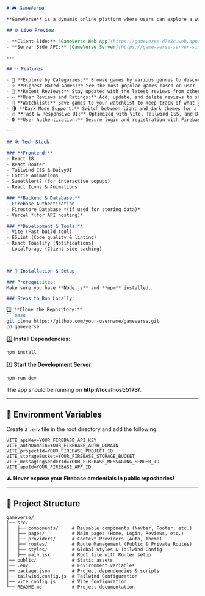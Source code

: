 ```markdown
# 🎮 GameVerse

**GameVerse** is a dynamic online platform where users can explore a wide range of games, read reviews, add their own reviews, and interact with other gamers in the community. It combines entertainment with a rich, engaging user experience, making it the perfect destination for game enthusiasts.

## 🌐 Live Preview

- **Client Side:** [GameVerse Web App](https://gameverse-d7e8c.web.app/)
- **Server Side API:** [GameVerse Server](https://game-verse-server-six.vercel.app)

---

## ✨ Features

- 🎯 **Explore by Categories:** Browse games by various genres to discover new titles.
- ⭐ **Highest Rated Games:** See the most popular games based on user ratings.
- 📝 **Recent Reviews:** Stay updated with the latest reviews from other gamers.
- ✍️ **User Reviews and Ratings:** Add, update, and delete reviews to share your gaming experience.
- 📌 **Watchlist:** Save games to your watchlist to keep track of what you want to play.
- 🌗 **Dark Mode Support:** Switch between light and dark themes for a better user experience.
- 🔥 **Fast & Responsive UI:** Optimized with Vite, Tailwind CSS, and DaisyUI.
- 🔒 **User Authentication:** Secure login and registration with Firebase.

---

## 🛠 Tech Stack

### **Frontend:**
- React 18
- React Router
- Tailwind CSS & DaisyUI
- Lottie Animations
- SweetAlert2 (for interactive popups)
- React Icons & Animations

### **Backend & Database:**
- Firebase Authentication
- Firestore Database *(if used for storing data)*
- Vercel *(for API hosting)*

### **Development & Tools:**
- Vite (Fast build tool)
- ESLint (Code quality & linting)
- React Toastify (Notifications)
- LocalForage (Client-side caching)

---

## 🚀 Installation & Setup

### Prerequisites:
Make sure you have **Node.js** and **npm** installed.

### Steps to Run Locally:

1️⃣ **Clone the Repository:**
```bash
git clone https://github.com/your-username/gameverse.git
cd gameverse
```

2️⃣ **Install Dependencies:**
```bash
npm install
```

3️⃣ **Start the Development Server:**
```bash
npm run dev
```

The app should be running on **http://localhost:5173/**.

---

## 🔑 Environment Variables

Create a `.env` file in the root directory and add the following:

```plaintext
VITE_apiKey=YOUR_FIREBASE_API_KEY
VITE_authDomain=YOUR_FIREBASE_AUTH_DOMAIN
VITE_projectId=YOUR_FIREBASE_PROJECT_ID
VITE_storageBucket=YOUR_FIREBASE_STORAGE_BUCKET
VITE_messagingSenderId=YOUR_FIREBASE_MESSAGING_SENDER_ID
VITE_appId=YOUR_FIREBASE_APP_ID
```

⚠️ **Never expose your Firebase credentials in public repositories!**

---

## 📁 Project Structure

```
gameverse/
│── src/
│   ├── components/     # Reusable components (Navbar, Footer, etc.)
│   ├── pages/          # Main pages (Home, Login, Reviews, etc.)
│   ├── providers/      # Context Providers (Auth, Theme)
│   ├── routes/         # Route Management (Public & Private Routes)
│   ├── styles/         # Global Styles & Tailwind Config
│   ├── main.jsx        # Root file with Router setup
│── public/             # Static assets
│── .env                # Environment variables
│── package.json        # Project dependencies & scripts
│── tailwind.config.js  # Tailwind Configuration
│── vite.config.js      # Vite Configuration
└── README.md           # Project documentation
```
